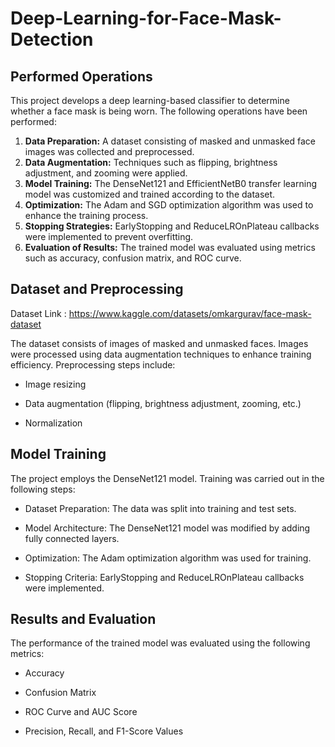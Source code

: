 # Deep-Learning-for-Face-Mask-Detection

## Performed Operations
This project develops a deep learning-based classifier to determine whether a face mask is being worn. The following operations have been performed:

1. **Data Preparation:** A dataset consisting of masked and unmasked face images was collected and preprocessed.
2. **Data Augmentation:** Techniques such as flipping, brightness adjustment, and zooming were applied.
3. **Model Training:** The DenseNet121 and EfficientNetB0 transfer learning model was customized and trained according to the dataset.
4. **Optimization:** The Adam and SGD optimization algorithm was used to enhance the training process.
5. **Stopping Strategies:** EarlyStopping and ReduceLROnPlateau callbacks were implemented to prevent overfitting.
6. **Evaluation of Results:** The trained model was evaluated using metrics such as accuracy, confusion matrix, and ROC curve.

## Dataset and Preprocessing

Dataset Link : https://www.kaggle.com/datasets/omkargurav/face-mask-dataset

The dataset consists of images of masked and unmasked faces. Images were processed using data augmentation techniques to enhance training efficiency. Preprocessing steps include:

- Image resizing

- Data augmentation (flipping, brightness adjustment, zooming, etc.)

- Normalization

## Model Training

The project employs the DenseNet121 model. Training was carried out in the following steps:

- Dataset Preparation: The data was split into training and test sets.

- Model Architecture: The DenseNet121 model was modified by adding fully connected layers.

- Optimization: The Adam optimization algorithm was used for training.

- Stopping Criteria: EarlyStopping and ReduceLROnPlateau callbacks were implemented.

## Results and Evaluation

The performance of the trained model was evaluated using the following metrics:

- Accuracy

- Confusion Matrix

- ROC Curve and AUC Score

- Precision, Recall, and F1-Score Values

